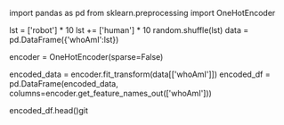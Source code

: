 import pandas as pd
from sklearn.preprocessing import OneHotEncoder

lst = ['robot'] * 10
lst += ['human'] * 10
random.shuffle(lst)
data = pd.DataFrame({'whoAmI':lst})

encoder = OneHotEncoder(sparse=False)

encoded_data = encoder.fit_transform(data[['whoAmI']])
encoded_df = pd.DataFrame(encoded_data, columns=encoder.get_feature_names_out(['whoAmI']))

encoded_df.head()git